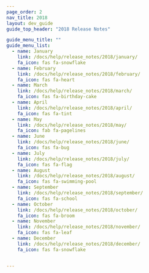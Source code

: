 ```yaml
---
page_order: 2
nav_title: 2018
layout: dev_guide
guide_top_header: "2018 Release Notes"

guide_menu_title: ""
guide_menu_list:
  - name: January
    link: /docs/help/release_notes/2018/january/
    fa_icon: fas fa-snowflake
  - name: February
    link: /docs/help/release_notes/2018/february/
    fa_icon: fas fa-heart
  - name: March
    link: /docs/help/release_notes/2018/march/
    fa_icon: fas fa-birthday-cake
  - name: April
    link: /docs/help/release_notes/2018/april/
    fa_icon: fas fa-tint
  - name: May
    link: /docs/help/release_notes/2018/may/
    fa_icon: fab fa-pagelines
  - name: June
    link: /docs/help/release_notes/2018/june/
    fa_icon: fas fa-bug
  - name: July
    link: /docs/help/release_notes/2018/july/
    fa_icon: fas fa-flag
  - name: August
    link: /docs/help/release_notes/2018/august/
    fa_icon: fas fa-swimming-pool
  - name: September
    link: /docs/help/release_notes/2018/september/
    fa_icon: fas fa-school
  - name: October
    link: /docs/help/release_notes/2018/october/
    fa_icon: fas fa-broom
  - name: November
    link: /docs/help/release_notes/2018/november/
    fa_icon: fas fa-leaf
  - name: December
    link: /docs/help/release_notes/2018/december/
    fa_icon: fas fa-snowflake


---
```

